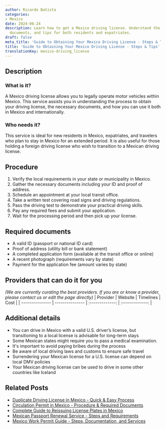 ```yaml
---
author: Ricardo Batista
categories:
- Mexico
date: 2024-06-24
description: Learn how to get a Mexico driving license. Understand the process, required
  documents, and tips for both residents and expatriates.
draft: false
meta_title: 'Guide to Obtaining Your Mexico Driving License - Steps & Tips'
title: 'Guide to Obtaining Your Mexico Driving License - Steps & Tips'
translationKey: mexico-driving_license
---
```



## Description
### What is it?
A Mexico driving license allows you to legally operate motor vehicles within Mexico. This service assists you in understanding the process to obtain your driving license, the necessary documents, and how you can use it both in Mexico and internationally.

### Who needs it?
This service is ideal for new residents in Mexico, expatriates, and travelers who plan to stay in Mexico for an extended period. It is also useful for those holding a foreign driving license who wish to transition to a Mexican driving license.

## Procedure

1. Verify the local requirements in your state or municipality in Mexico.
2. Gather the necessary documents including your ID and proof of address.
3. Schedule an appointment at your local transit office.
4. Take a written test covering road signs and driving regulations.
5. Pass the driving test to demonstrate your practical driving skills.
6. Pay any required fees and submit your application.
7. Wait for the processing period and then pick up your license.


## Required documents

- A valid ID (passport or national ID card)
- Proof of address (utility bill or bank statement)
- A completed application form (available at the transit office or online)
- A recent photograph (requirements vary by state)
- Payment for the application fee (amount varies by state)


## Providers that can do it for you
_(We are currently curating the best providers. If you are or know a provider, please contact us or edit the page directly)_
| Provider        |     Website     |     Timelines    |       Cost      |
| --------------- | --------------- |  :-------------: | :-------------: |

## Additional details

- You can drive in Mexico with a valid U.S. driver’s license, but transitioning to a local license is advisable for long-term stays
- Some Mexican states might require you to pass a medical examination.
- It's important to avoid paying bribes during the process
- Be aware of local driving laws and customs to ensure safe travel
- Surrendering your Mexican license for a U.S. license can depend on local DMV policies
- Your Mexican driving license can be used to drive in some other countries like Iceland

## Related Posts

- [Duplicate Driving License in Mexico - Quick & Easy Process](https://tramitit.com/english/guides/mexico/duplicate_driving_license_issuance/)
- [Circulation Permit in Mexico - Procedure & Required Documents](https://tramitit.com/english/guides/mexico/circulation_permit/)
- [Complete Guide to Reissuing License Plates in Mexico](https://tramitit.com/english/guides/mexico/reissuance_of_license_plates/)
- [Mexican Passport Renewal Service - Steps and Requirements](https://tramitit.com/english/guides/mexico/mexican_passport/)
- [Mexico Work Permit Guide - Steps, Documentation, and Services](https://tramitit.com/english/guides/mexico/work_permit/)